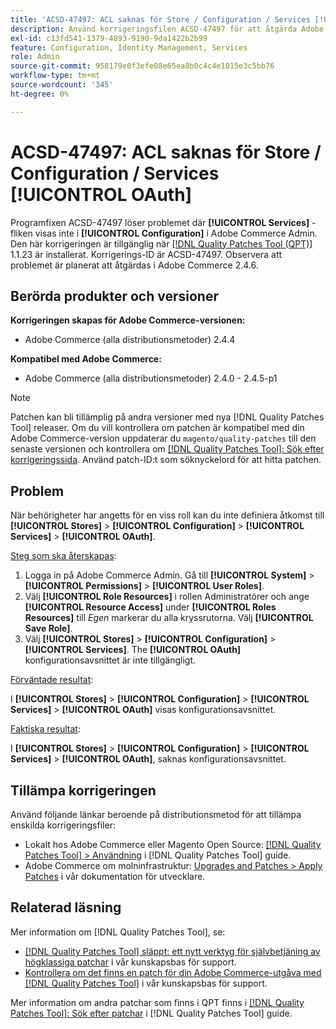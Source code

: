 ```yaml
---
title: 'ACSD-47497: ACL saknas för Store / Configuration / Services [!UICONTROL OAuth]'
description: Använd korrigeringsfilen ACSD-47497 för att åtgärda Adobe Commerce-problemet när behörigheter anges för en viss roll och du inte kan definiera åtkomst till konfigurationsavsnittet.
exl-id: c13fd541-1379-4893-9190-9da1422b2b99
feature: Configuration, Identity Management, Services
role: Admin
source-git-commit: 958179e0f3efe08e65ea8b0c4c4e1015e3c5bb76
workflow-type: tm+mt
source-wordcount: '345'
ht-degree: 0%

---
```


# ACSD-47497: ACL saknas för Store / Configuration / Services [!UICONTROL OAuth]

Programfixen ACSD-47497 löser problemet där **[!UICONTROL Services]** -fliken visas inte i **[!UICONTROL Configuration]** i Adobe Commerce Admin. Den här korrigeringen är tillgänglig när [[!DNL Quality Patches Tool (QPT)]](/help/announcements/adobe-commerce-announcements/magento-quality-patches-released-new-tool-to-self-serve-quality-patches.md) 1.1.23 är installerat. Korrigerings-ID är ACSD-47497. Observera att problemet är planerat att åtgärdas i Adobe Commerce 2.4.6.

## Berörda produkter och versioner

**Korrigeringen skapas för Adobe Commerce-versionen:**
* Adobe Commerce (alla distributionsmetoder) 2.4.4

**Kompatibel med Adobe Commerce:**
* Adobe Commerce (alla distributionsmetoder) 2.4.0 - 2.4.5-p1

>[!NOTE]
>
>Patchen kan bli tillämplig på andra versioner med nya [!DNL Quality Patches Tool] releaser. Om du vill kontrollera om patchen är kompatibel med din Adobe Commerce-version uppdaterar du `magento/quality-patches` till den senaste versionen och kontrollera om [[!DNL Quality Patches Tool]: Sök efter korrigeringssida](https://experienceleague.adobe.com/tools/commerce-quality-patches/index.html). Använd patch-ID:t som söknyckelord för att hitta patchen.

## Problem

När behörigheter har angetts för en viss roll kan du inte definiera åtkomst till **[!UICONTROL Stores]** > **[!UICONTROL Configuration]** > **[!UICONTROL Services]** > **[!UICONTROL OAuth]**.

<u>Steg som ska återskapas</u>:

1. Logga in på Adobe Commerce Admin. Gå till **[!UICONTROL System]** > **[!UICONTROL Permissions]** > **[!UICONTROL User Roles]**.
1. Välj **[!UICONTROL Role Resources]** i rollen Administratörer och ange **[!UICONTROL Resource Access]** under **[!UICONTROL Roles Resources]** till _Egen_ markerar du alla kryssrutorna. Välj **[!UICONTROL Save Role]**.
1. Välj **[!UICONTROL Stores]** > **[!UICONTROL Configuration]** > **[!UICONTROL Services]**. The **[!UICONTROL OAuth]** konfigurationsavsnittet är inte tillgängligt.

<u>Förväntade resultat</u>:

I **[!UICONTROL Stores]** > **[!UICONTROL Configuration]** > **[!UICONTROL Services]** > **[!UICONTROL OAuth]** visas konfigurationsavsnittet.

<u>Faktiska resultat</u>:

I **[!UICONTROL Stores]** > **[!UICONTROL Configuration]** > **[!UICONTROL Services]** > **[!UICONTROL OAuth]**, saknas konfigurationsavsnittet.

## Tillämpa korrigeringen

Använd följande länkar beroende på distributionsmetod för att tillämpa enskilda korrigeringsfiler:

* Lokalt hos Adobe Commerce eller Magento Open Source: [[!DNL Quality Patches Tool] > Användning](https://experienceleague.adobe.com/docs/commerce-operations/tools/quality-patches-tool/usage.html) i [!DNL Quality Patches Tool] guide.
* Adobe Commerce om molninfrastruktur: [Upgrades and Patches > Apply Patches](https://experienceleague.adobe.com/docs/commerce-cloud-service/user-guide/develop/upgrade/apply-patches.html) i vår dokumentation för utvecklare.

## Relaterad läsning

Mer information om [!DNL Quality Patches Tool], se:

* [[!DNL Quality Patches Tool] släppt: ett nytt verktyg för självbetjäning av högklassiga patchar](/help/announcements/adobe-commerce-announcements/magento-quality-patches-released-new-tool-to-self-serve-quality-patches.md) i vår kunskapsbas för support.
* [Kontrollera om det finns en patch för din Adobe Commerce-utgåva med [!DNL Quality Patches Tool]](/help/support-tools/patches-available-in-qpt-tool/check-patch-for-magento-issue-with-magento-quality-patches.md) i vår kunskapsbas för support.

Mer information om andra patchar som finns i QPT finns i [[!DNL Quality Patches Tool]: Sök efter patchar](https://experienceleague.adobe.com/tools/commerce-quality-patches/index.html) i [!DNL Quality Patches Tool] guide.
